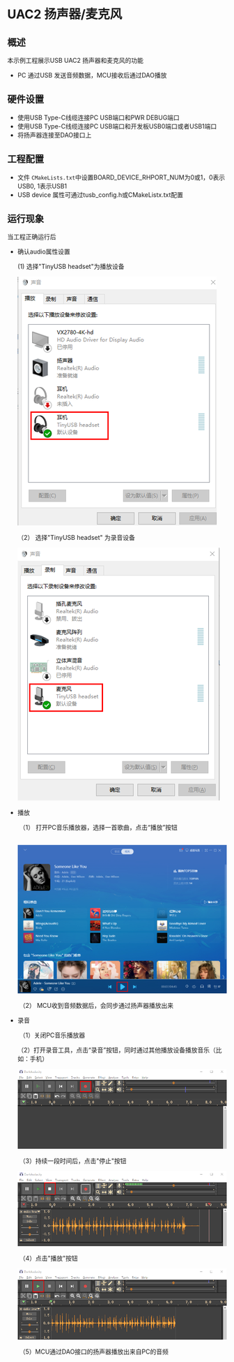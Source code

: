 # UAC2 扬声器/麦克风

## 概述

本示例工程展示USB UAC2 扬声器和麦克风的功能

- PC 通过USB 发送音频数据，MCU接收后通过DAO播放

## 硬件设置

* 使用USB Type-C线缆连接PC USB端口和PWR DEBUG端口
* 使用USB Type-C线缆连接PC USB端口和开发板USB0端口或者USB1端口
* 将扬声器连接至DAO接口上

## 工程配置

- 文件 `CMakeLists.txt`中设置BOARD_DEVICE_RHPORT_NUM为0或1，0表示USB0, 1表示USB1
- USB device 属性可通过tusb_config.h或CMakeListx.txt配置

## 运行现象

当工程正确运行后

* 确认audio属性设置

  (1)  选择"TinyUSB headset"为播放设备

  ![img](../../../../../../assets/sdk/samples/tinyusb/tingyusb_uac2_speaker.png)

  （2） 选择"TinyUSB headset" 为录音设备

  ![img](../../../../../../assets/sdk/samples/tinyusb/tinyusb_uac2_microphone.png)

- 播放

  ​	（1） 打开PC音乐播放器，选择一首歌曲，点击“播放”按钮

  ​	  ![](../../../../../../assets/sdk/samples/tinyusb/uac2_speaker_mic_play.png)

  ​    （2） MCU收到音频数据后，会同步通过扬声器播放出来

- 录音

  ​     （1）关闭PC音乐播放器

  ​     （2）打开录音工具，点击“录音”按钮，同时通过其他播放设备播放音乐（比如：手机）

  ![](../../../../../../assets/sdk/samples/tinyusb/uac2_speaker_mic_record.png)

  ​	 （3）持续一段时间后，点击"停止"按钮

  ![](../../../../../../assets/sdk/samples/tinyusb/uac2_speaker_mic_stop.png)

  ​     （4）点击"播放"按钮

  ![](../../../../../../assets/sdk/samples/tinyusb/uac2_speaker_mic_playback.png)

  ​     （5）MCU通过DAO接口的扬声器播放出来自PC的音频

  ​      

